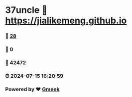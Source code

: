 # 37uncle :link: https://jialikemeng.github.io 
### :page_facing_up: [28](https://jialikemeng.github.io/tag.html) 
### :speech_balloon: 0 
### :hibiscus: 42472 
### :alarm_clock: 2024-07-15 16:20:59 
### Powered by :heart: [Gmeek](https://github.com/Meekdai/Gmeek)
